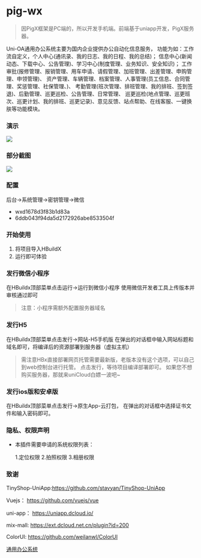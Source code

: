 # pig-wx
>因PigX框架是PC端的，所以开发手机端。前端基于uniapp开发，PigX服务器。

Uni-OA通用办公系统主要为国内企业提供办公自动化信息服务，
功能为如：工作流自定义，个人中心(通讯录、我的日志、我的日程、我的总结)；
信息中心(新闻动态、下载中心、公告管理)、学习中心(制度管理、业务知识、安全知识)；
工作审批(报修管理、报销管理、用车申请、请假管理、加班管理、出差管理、申购管理、申领管理)、
资产管理、车辆管理、档案管理、人事管理(员工信息、合同管理、奖惩管理、社保管理、)、
考勤管理(班次管理、排班管理、我的排班、签到签退)、后勤管理、巡更巡检、公告管理、日常管理、
巡更巡检(地点管理、巡更班次、巡更计划、我的排班、巡更记录)、意见反馈、站点帮助、在线客服、一键换肤等功能模块。

### 演示
![](http://wephp-oa.oss-cn-shenzhen.aliyuncs.com/images/2020/11/23/image_1606146357_mz3LWWi7.png)

### 部分截图
![](http://wephp-oa.oss-cn-shenzhen.aliyuncs.com/images/2020/11/24/image_1606211083_EqU6kbWZ.png)

### 配置
后台->系统管理->密钥管理->微信
- wxd1678d3f83b1d83a
- 6ddb043f94da5d2172926abe8533504f

### 开始使用

1. 将项目导入HBuildX
2. 运行即可体验

### 发行微信小程序

在HBuildx顶部菜单点击运行->运行到微信小程序
使用微信开发者工具上传版本并审核通过即可
>注意：小程序需额外配置服务器域名

### 发行H5

在HBuildx顶部菜单点击发行->网站-H5手机版
在弹出的对话框中输入网站标题和域名即可，将编译后的资源部署到服务器（虚拟主机）
>需注意HBx直接部署网页托管需要最新版，老版本没有这个选项，可以自己到web控制台进行托管。
点击发行，等待项目编译部署即可。
如果您不想购买服务器，那就来uniCloud白嫖一波吧~

### 发行ios版和安卓版
在HBuildx顶部菜单点击发行->原生App-云打包，
在弹出的对话框中选择证书文件和输入密码即可。

### 隐私、权限声明

- 本插件需要申请的系统权限列表：

	1.定位权限 2.拍照权限 3.相册权限


### 致谢

TinyShop-UniApp:https://github.com/stavyan/TinyShop-UniApp

Vuejs： https://github.com/vuejs/vue

uni-app： https://uniapp.dcloud.io/

mix-mall: https://ext.dcloud.net.cn/plugin?id=200

ColorUI: https://github.com/weilanwl/ColorUI

[通用办公系统](https://ext.dcloud.net.cn/plugin?id=3495#detail)
